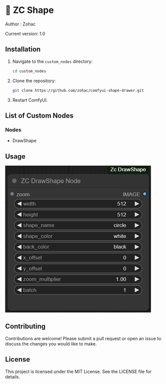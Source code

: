 # 🐉 ZC Shape
 
Author : Zohac

Current version: 1.0

## Installation

1. Navigate to the `custom_nodes` directory:
    ```sh
    cd custom_nodes
    ```
2. Clone the repository:
    ```sh
    git clone https://github.com/zohac/comfyui-shape-drawer.git
    ```
3. Restart ComfyUI.

## List of Custom Nodes
  
### Nodes
* DrawShape

## Usage

![screen](assets/screen01.png)

## Contributing
Contributions are welcome! Please submit a pull request or open an issue to discuss the changes you would like to make.

## License
This project is licensed under the MIT License. See the LICENSE file for details.
